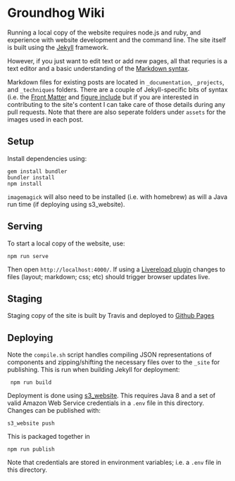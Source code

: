 # Groundhog Wiki

Running a local copy of the website requires node.js and ruby, and experience with website development and the command line. The site itself is built using the [Jekyll](https://jekyllrb.com) framework.

However, if you just want to edit text or add new pages, all that requries is a text editor and a basic understanding of the [Markdown syntax](https://daringfireball.net/projects/markdown/syntax).

Markdown files for existing posts are located in `_documentation`, `_projects`, and `_techniques` folders. There are a couple of Jekyll-specific bits of syntax (i.e. the [Front Matter](https://jekyllrb.com/docs/frontmatter/) and [figure include](https://jekyllrb.com/docs/includes/) but if you are interested in contributing to the site's content I can take care of those details during any pull requests. Note that there are also seperate folders under `assets` for the images used in each post.

## Setup

Install dependencies using:

    gem install bundler
    bundler install
    npm install

`imagemagick` will also need to be installed (i.e. with homebrew) as will a Java run time (if deploying using s3_website).

## Serving

To start a local copy of the website, use:

    npm run serve

Then open `http://localhost:4000/`. If using a [Livereload plugin](https://chrome.google.com/webstore/detail/livereload/jnihajbhpnppcggbcgedagnkighmdlei?hl=en) changes to files (layout; markdown; css; etc) should trigger browser updates live.

## Staging

Staging copy of the site is built by Travis and deployed to [Github Pages](http://philipbelesky.github.io/groundhog/)

## Deploying

Note the `compile.sh` script handles compiling JSON representations of components and zipping/shifting the necessary files over to the `_site` for publishing. This is run when building Jekyll for deployment:

     npm run build

Deployment is done using [s3_website](https://github.com/laurilehmijoki/s3_website). This requires Java 8 and a set of valid Amazon Web Service credentials in a `.env` file in this directory. Changes can be published with:

    s3_website push

This is packaged together in

    npm run publish

Note that credentials are stored in environment variables; i.e. a `.env` file in this directory.
